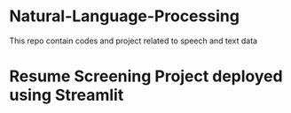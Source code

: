 # Natural-Language-Processing
This repo contain codes and project related to speech and text data 

# Resume Screening Project deployed using Streamlit 
